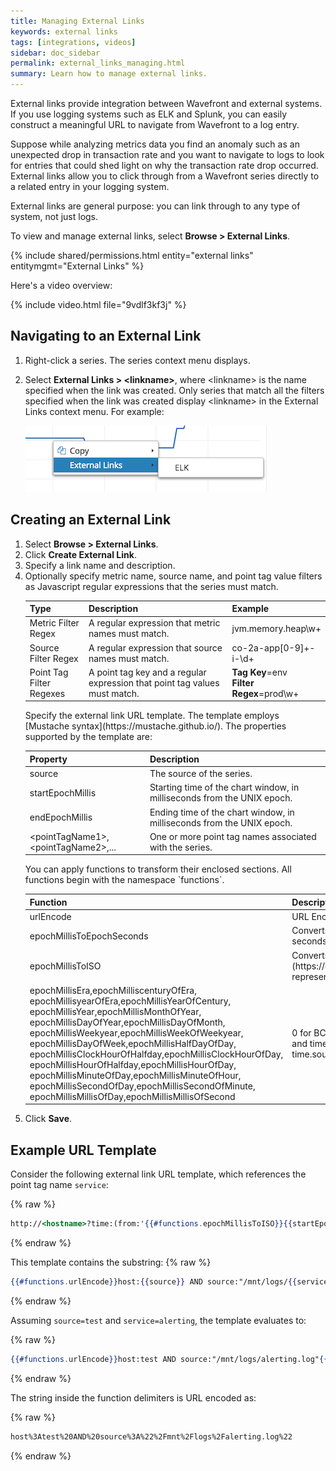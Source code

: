```yaml
---
title: Managing External Links
keywords: external links
tags: [integrations, videos]
sidebar: doc_sidebar
permalink: external_links_managing.html
summary: Learn how to manage external links.
---
```

External links provide integration between Wavefront and external systems. If you use logging systems such as ELK and Splunk, you can easily construct a meaningful URL to navigate from Wavefront to a log entry.

Suppose while analyzing metrics data you find an anomaly such as an unexpected drop in transaction rate
and you want to navigate to logs to look for entries that could shed light on why the transaction rate drop occurred. External links allow you to click through from a Wavefront series directly to a related entry in your
logging system.

External links are general purpose: you can link through to any type of system, not just logs.

To view and manage external links, select **Browse > External Links**.
 
{% include shared/permissions.html entity="external links" entitymgmt="External Links" %}


Here's a video overview: 

{% include video.html file="9vdlf3kf3j" %}


## Navigating to an External Link

1. Right-click a series. The series context menu displays.
1. Select **External Links > \<linkname\>**, where \<linkname\> is the name specified when the link was created. Only series that match all the filters specified when the link was created display \<linkname\> in the External Links context menu. For example:

   ![External links](images/elk_external_link.png)


## Creating an External Link

1. Select **Browse > External Links**.
1. Click **Create External Link**.
1. Specify a link name and description.
1. Optionally specify metric name, source name, and point tag value filters as Javascript regular expressions that the series must match.
    <table>
    <colgroup>
    <col width="20%" />
    <col width="50%" />
    <col width="30%" />
    </colgroup>
    <thead>
    <tr><th>Type</th><th>Description</th><th>Example</th></tr>
    </thead>
    <tbody>
    <tr>
    <td>Metric Filter Regex</td>
    <td>A regular expression that metric names must match.</td>
    <td>jvm.memory.heap\w+</td>
    </tr>
    <tr>
    <td>Source Filter Regex</td>
    <td>A regular expression that source names must match.</td>
    <td>co-2a-app[0-9]+-i-\d+</td>
    </tr>
    <tr>
    <td>Point Tag Filter Regexes</td>
    <td>A point tag key and a regular expression that point tag values must match.</td>
    <td><strong>Tag Key</strong>=env<br/><strong>Filter Regex</strong>=prod\w+</td></tr></tbody></table>
    Specify the external link URL template. The template employs [Mustache syntax](https://mustache.github.io/). The properties supported by the template are:
    <table>
    <thead>
    <tr><th width="40%">Property</th><th width="60%">Description</th></tr>
    </thead>
    <tbody>
    <tr>
    <td>source</td>
    <td>The source of the series.</td>
    </tr>
    <tr>
    <td>startEpochMillis</td>
    <td>Starting time of the chart window, in milliseconds from the UNIX epoch.</td>
    </tr>
    <tr>
    <td>endEpochMillis</td>
    <td>Ending time of the chart window, in milliseconds from the UNIX epoch.</td>
    </tr>
    <tr>
    <td>&lt;pointTagName1&gt;, &lt;pointTagName2&gt;,...</td>
    <td>One or more point tag names associated with the series.</td>
    </tr>
    </tbody>
    </table>
    You can apply functions to transform their enclosed sections. All functions begin with the namespace `functions`.
    <table>
    <thead>
    <tr><th width="60%">Function</th><th width="40%">Description</th></tr>
    </thead>
    <tbody>
    <tr>
    <td>urlEncode</td>
    <td>URL Encoder</td>
    </tr>
    <tr>
    <td>epochMillisToEpochSeconds</td>
    <td>Converts epoch milliseconds to epoch seconds.</td>
    </tr>
    <tr>
    <td>epochMillisToISO</td>
    <td markdown="span">Converts epoch milliseconds to an [ISO8601](https://en.wikipedia.org/wiki/ISO_8601#Dates) representation.</td>
    </tr>
    <tr>
    <td>epochMillisEra,epochMilliscenturyOfEra,
     epochMillisyearOfEra,epochMillisYearOfCentury,
     epochMillisYear,epochMillisMonthOfYear,
     epochMillisDayOfYear,epochMillisDayOfMonth,
     epochMillisWeekyear,epochMillisWeekOfWeekyear,
     epochMillisDayOfWeek,epochMillisHalfDayOfDay,
     epochMillisClockHourOfHalfday,epochMillisClockHourOfDay,
     epochMillisHourOfHalfday,epochMillisHourOfDay,
     epochMillisMinuteOfDay,epochMillisMinuteOfHour,
     epochMillisSecondOfDay,epochMillisSecondOfMinute,
     epochMillisMillisOfDay,epochMillisMillisOfSecond
    </td>
    <td markdown="span">
    0 for BC, 1 for AD. See [Joda-Time - Java date and time API](http://joda-time.sourceforge.net/field.html).
    </td>
    </tr>
    </tbody>
    </table>
1. Click **Save**.

## Example URL Template

Consider the following external link URL template, which references the point tag name `service`:

{% raw %}
```handlebars
http://<hostname>?time:(from:'{{#functions.epochMillisToISO}}{{startEpochMillis}}{{/functions.epochMillisToISO}}',to:'{{#functions.epochMillisToISO}}{{endEpochMillis}}{{/functions.epochMillisToISO}}'))&{{#functions.urlEncode}}host:{{source}} AND source:"/mnt/logs/{{service}}.log"{{/functions.urlEncode}}'))
```
{% endraw %}

This template contains the substring:
{% raw %}
```handlebars
{{#functions.urlEncode}}host:{{source}} AND source:"/mnt/logs/{{service}}.log"{{/functions.urlEncode}}
```
{% endraw %}

Assuming `source=test` and `service=alerting`, the template evaluates to:

{% raw %}
```handlebars
{{#functions.urlEncode}}host:test AND source:"/mnt/logs/alerting.log"{{/functions.urlEncode}}
```
{% endraw %}

The string inside the function delimiters is URL encoded as:

{% raw %}
```handlebars
host%3Atest%20AND%20source%3A%22%2Fmnt%2Flogs%2Falerting.log%22
```
{% endraw %}


